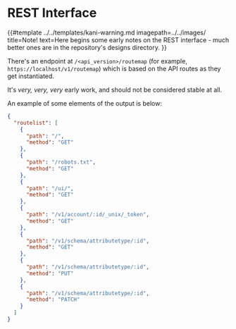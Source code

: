 # REST Interface

{{#template ../../templates/kani-warning.md
imagepath=../../images/
title=Note!
text=Here begins some early notes on the REST interface - much better ones are in the repository's designs directory.
}}

There's an endpoint at `/<api_version>/routemap` (for example, `https://localhost/v1/routemap`) which
is based on the API routes as they get instantiated.

It's _very, very, very_ early work, and should not be considered stable at all.

An example of some elements of the output is below:

```json
{
  "routelist": [
    {
      "path": "/",
      "method": "GET"
    },
    {
      "path": "/robots.txt",
      "method": "GET"
    },
    {
      "path": "/ui/",
      "method": "GET"
    },
    {
      "path": "/v1/account/:id/_unix/_token",
      "method": "GET"
    },
    {
      "path": "/v1/schema/attributetype/:id",
      "method": "GET"
    },
    {
      "path": "/v1/schema/attributetype/:id",
      "method": "PUT"
    },
    {
      "path": "/v1/schema/attributetype/:id",
      "method": "PATCH"
    }
  ]
}
```
